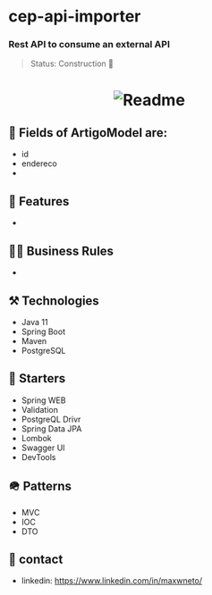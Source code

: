 # cep-api-importer
### Rest API to consume an external API

> Status: Construction 🚧

<h1 align="center">
  <img alt="Readme" title="Readme" src="https://user-images.githubusercontent.com/87916631/177011660-14d48fda-e226-440f-b0e2-421ef95e7ec6.PNG"/>
</h1>

## 🔘 Fields of ArtigoModel are:
+ id
+ endereco
+ 


## 📔 Features
+

## 🤝🏽 Business Rules

+

## ⚒️ Technologies
+ Java 11
+ Spring Boot
+ Maven
+ PostgreSQL


## 🌱 Starters
+ Spring WEB
+ Validation
+ PostgreQL Drivr
+ Spring Data JPA
+ Lombok
+ Swagger UI
+ DevTools

## 🪖 Patterns
+ MVC
+ IOC
+ DTO

## 📲 contact
+ linkedin: https://www.linkedin.com/in/maxwneto/